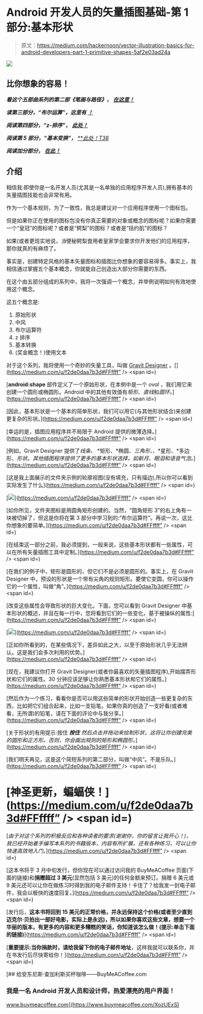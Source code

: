 # Android 开发人员的矢量插图基础-第 1 部分:基本形状

> 原文：<https://medium.com/hackernoon/vector-illustration-basics-for-android-developers-part-1-primitive-shapes-5af2e03ad24a>

![](img/dfb36ab56d32604b9f00aee0e10d1634.png)

## 比你想象的容易！

***看这个五部曲系列的第二部《笔画与路径》，*** [***在这里！***](/@sebastian212000/vector-illustration-basics-for-android-developers-part-2-strokes-and-paths-b44118368ffa)

***读第三部分，“布尔运算”，这里有*** [***！***](/@sebastian212000/vector-illustration-basics-for-android-developers-part-3-boolean-operations-8a0ced922030)

***阅读第四部分，“z-排序”，*** [***此处！***](/@sebastian212000/vector-illustration-basics-for-android-developers-part-4-z-ordering-6d1f0928e17)

***阅读第 5 部分，“基本变换”，*** [***此处！*T38**](/@sebastian212000/vector-illustration-basics-for-android-developers-part-5-basic-transformations-bfbe3400ad9)

***阅读加分部分，*** [***在此！***](/@sebastian212000/vector-illustration-basics-for-android-developers-bonus-part-working-with-text-e2bff3cecbed)

## 介绍

相信我:即使你是一名开发人员(尤其是一名单独的应用程序开发人员),拥有基本的矢量插图技能也会非常有用。

作为一个基本规则，为了一致性，我总是建议对一个应用程序使用一个图标包。

但是如果你正在使用的图标包没有你真正需要的对象或概念的图标呢？如果你需要一个“皇冠”的图标呢？或者是“鳄梨”的图标？或者是“括约肌”的图标？

如果(或者更现实地说，*当*便秘鳄梨食用者皇家学会要求你开发他们的应用程序，那你就真的有麻烦了。

事实是，创建特定风格的基本矢量图标和插图比你想象的要容易得多。事实上，我相信通过掌握五个基本概念，你就能自己创造出大部分你需要的东西。

在这个由五部分组成的系列中，我将一次强调一个概念，并举例说明如何有效地使用这个概念。

这五个概念是:

1.  原始形状
2.  中风
3.  布尔运算符
4.  z 排序
5.  基本转换
6.  (奖金概念！)使用文本

对于这个系列，我将使用一个奇妙的矢量工具，叫做 [Gravit Designer](https://www.designer.io/) 。[</shape>](https://medium.com/u/f2de0daa7b3d#FFffff” /> </span><span id=)

[**android:shape** 部件定义了一个原始形状，在本例中是一个 *oval* ，我们用它来创建一个圆形或椭圆形。Android 中的其他有效值有*矩形*、*直线*和*圆环。*](https://medium.com/u/f2de0daa7b3d#FFffff” /> </span><span id=)

[因此，基本形状是一个基本的简单形状，我们可以用它(与其他形状结合)来创建更复杂的形状。](https://medium.com/u/f2de0daa7b3d#FFffff” /> </span><span id=)

[幸运的是，插图应用程序并不局限于 Android 提供的微薄选择。](https://medium.com/u/f2de0daa7b3d#FFffff” /> </span><span id=)

[例如，Gravit Designer 提供了*线条、* *矩形、*椭圆、*三角形、*、*星形、*多边形、*形状。其他插图程序提供了更多的基本形状选择，如新月、眼泪和语音气泡。*](https://medium.com/u/f2de0daa7b3d#FFffff” /> </span><span id=)

[这是我上面展示的文件夹示例的轮廓视图(没有填充，只有描边),所以你可以看到实际发生了什么](https://medium.com/u/f2de0daa7b3d#FFffff” /> </span><span id=)

[![](img/39d50ab3ad4f52be3359f1f37ae12385.png)](https://medium.com/u/f2de0daa7b3d#FFffff” /> </span><span id=)

[如你所见，文件夹图标是用圆角矩形创建的。当然，“圆角矩形 3”的右上角有一块被切掉了，但这是你将在第 3 部分中学习到的:“布尔运算符”。再说一次，这比你想象的要简单。](https://medium.com/u/f2de0daa7b3d#FFffff” /> </span><span id=)

[在结束这一部分之前，我必须提到，一般来说，这些基本形状都有一些属性，可以在所有矢量插图工具中定制。](https://medium.com/u/f2de0daa7b3d#FFffff” /> </span><span id=)

[在我们的例子中，矩形是圆形的，但它们不是必须是圆形的。事实上，在 Gravit Designer 中，预设的形状是一个带有尖角的规则矩形。要使它变圆，你可以操作它的一个属性，叫做“角”。](https://medium.com/u/f2de0daa7b3d#FFffff” /> </span><span id=)

[改变这些属性会导致形状的巨大变化。下面，您可以看到 Gravit Designer 中基本形状的概述，并且在每一行中，您将看到它们的一些变化，基于被操纵的属性:](https://medium.com/u/f2de0daa7b3d#FFffff” /> </span><span id=)

[![](img/dfb36ab56d32604b9f00aee0e10d1634.png)](https://medium.com/u/f2de0daa7b3d#FFffff” /> </span><span id=)

[正如你所看到的，在某些情况下，差异如此之大，以至于原始形状几乎无法辨认。这是我们会多次利用的优势。](https://medium.com/u/f2de0daa7b3d#FFffff” /> </span><span id=)

[现在，我建议你打开 Gravit Designer(或者你最喜欢的矢量插图程序),开始摆弄形状和它们的属性。30 分钟应该足够让你熟悉基本形状和它们的属性。](https://medium.com/u/f2de0daa7b3d#FFffff” /> </span><span id=)

[然后作为一个练习，看看你是否可以用这些简单的形状开始创造一些更复杂的东西，比如把它们组合起来，比如一支铅笔。如果你真的创造了一支好看(或者难看，无所谓)的铅笔，请在下面的评论中与我分享。](https://medium.com/u/f2de0daa7b3d#FFffff” /> </span><span id=)

[关于形状的有用提示:按住 ***按住*** *然后点击并拖动来绘制形状，这将让你创建完美的圆形和正方形。否则，你会画出规则的矩形和椭圆形。*](https://medium.com/u/f2de0daa7b3d#FFffff” /> </span><span id=)

[我们明天再见，这是这个简短系列的第二部分，叫做“中风”。不是乐队。](https://medium.com/u/f2de0daa7b3d#FFffff” /> </span><span id=)

# [神圣更新，蝙蝠侠！](https://medium.com/u/f2de0daa7b3d#FFffff” /> </span><span id=)

[*由于对这个系列的积极反应和各种读者的要求(谢谢你，你的留言让我开心！)，我已经开始着手编写本系列的书籍版本，内容有所扩展，还有各种练习，可以让你快速高效地入门。*](https://medium.com/u/f2de0daa7b3d#FFffff” /> </span><span id=)

[这本书将于 3 月中旬发行，但你现在可以通过访问我的 BuyMeACoffee 页面(下面的链接)和**捐赠超过 3 美元**(显然包括 3 美元)的任何金额来预订。捐赠 6 美元或 9 美元还可以让你在做练习时得到我的电子邮件支持！卡住了？给我发一封电子邮件，我会以极快的速度回复。](https://medium.com/u/f2de0daa7b3d#FFffff” /> </span><span id=)

[发行后，**这本书将回到 15 美元的正常价格，并永远保持这个价格(或者至少直到迈克尔·贝拍出一部好电影，实际上是永远)，所以如果你喜欢这些文章，想要一个华丽的版本，有更多的内容和更多糟糕的笑话，你知道该怎么做！(提示:单击下面的链接)**](https://medium.com/u/f2de0daa7b3d#FFffff” /> </span><span id=)

[**重要提示:当你捐款时，请给我留下你的电子邮件地址**，这样我就可以联系你，并在书发行后尽快寄给你！](https://medium.com/u/f2de0daa7b3d#FFffff” /> </span><span id=)

[](https://www.buymeacoffee.com/XozUExS) [## 给安东尼斯·查加利斯买杯咖啡——BuyMeACoffee.com

### 我是一名 Android 开发人员和设计师，热爱漂亮的用户界面！

www.buymeacoffee.com](https://www.buymeacoffee.com/XozUExS)